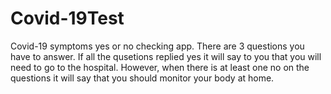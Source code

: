 # Covid-19Test


Covid-19 symptoms yes or no checking app.
There are 3 questions you have to answer. 
If all the qusetions replied yes it will say to you that you will need to go to the hospital.
However, when there is at least one no on the questions it will say that you should monitor your body at home.
